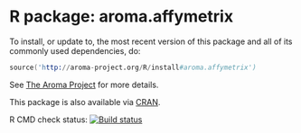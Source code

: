 # R package: aroma.affymetrix

To install, or update to, the most recent version of this package and
all of its commonly used dependencies, do:

```s
source('http://aroma-project.org/R/install#aroma.affymetrix')
```

See [The Aroma Project](http://www.aroma-project.org/) for more
details.


This package is also available via
[CRAN](http://cran.r-project.org/package=aroma.affymetrix).

R CMD check status: <a href="https://travis-ci.org/HenrikBengtsson/aroma.affymetrix"><img src="https://travis-ci.org/HenrikBengtsson/aroma.affymetrix.svg?branch=master" alt="Build status"></a>
